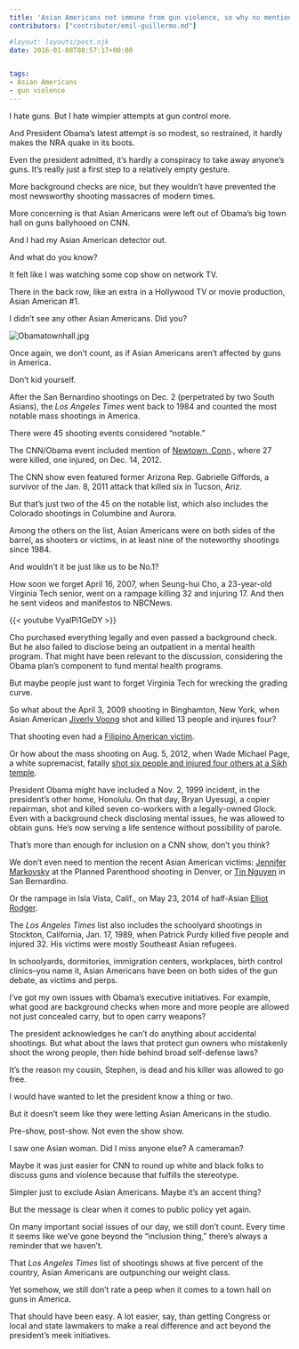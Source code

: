 ```yaml
---
title: 'Asian Americans not immune from gun violence, so why no mention in Obama’s CNN gun show?'
contributors: ["contributor/emil-guillermo.md"]

#layout: layouts/post.njk
date: 2016-01-08T08:57:17+00:00


tags:
- Asian Americans
- gun violence
---
```


I hate guns. But I hate wimpier attempts at gun control more.

And President Obama’s latest attempt is so modest, so restrained, it hardly
makes the NRA quake in its boots.

Even the president admitted, it’s hardly a conspiracy to take away anyone’s
guns. It’s really just a first step to a relatively empty gesture.

More background checks are nice, but they wouldn’t have prevented the most
newsworthy shooting massacres of modern times.

More concerning is that Asian Americans were left out of Obama’s big town hall
on guns ballyhooed on CNN.

And I had my Asian American detector out.

And what do you know?

It felt like I was watching some cop show on network TV.

There in the back row, like an extra in a Hollywood TV or movie production,
Asian American #1.

I didn’t see any other Asian Americans. Did you?

![Obamatownhall.jpg](/uploads/Obamatownhall.jpg)

Once again, we don’t count, as if Asian Americans aren’t affected by guns in
America.

Don’t kid yourself.

After the San Bernardino shootings on Dec. 2 (perpetrated by two South Asians),
the _Los Angeles Times_ went back to 1984 and counted the most notable mass
shootings in America.

There were 45 shooting events considered “notable.”

The CNN/Obama event included mention of [Newtown,
Conn](/blog/newtown-a-marker-for-how-far-we-havent-come-in-the-gun-control-debate/).,
where 27 were killed, one injured, on Dec. 14, 2012.

The CNN show even featured former Arizona Rep. Gabrielle Giffords, a survivor of
the Jan. 8, 2011 attack that killed six in Tucson, Ariz.

But that’s just two of the 45 on the notable list, which also includes the
Colorado shootings in Columbine and Aurora.

Among the others on the list, Asian Americans were on both sides of the barrel,
as shooters or victims, in at least nine of the noteworthy shootings since 1984.

And wouldn’t it be just like us to be No.1?

How soon we forget April 16, 2007, when Seung-hui Cho, a 23-year-old Virginia
Tech senior, went on a rampage killing 32 and injuring 17. And then he sent
videos and manifestos to NBCNews.

{{< youtube VyalPi1GeDY >}}

Cho purchased everything legally and even passed a background check. But he also
failed to disclose being an outpatient in a mental health program. That might
have been relevant to the discussion, considering the Obama plan’s component to
fund mental health programs.

But maybe people just want to forget Virginia Tech for wrecking the grading
curve.

So what about the April 3, 2009 shooting in Binghamton, New York, when Asian
American [Jiverly
Voong](https://www.amok.com/blog/today-shows-exclusive-interview-of-jiverly-wongs-sister-a-great-get-but/)
shot and killed 13 people and injures four?

That shooting even had a [Filipino American
victim](https://www.amok.com/blog/jiverly-wong-and-binghamtons-legacy-the-birth-of-the-immigrant-on-immigrant-hate-crime/).

Or how about the mass shooting on Aug. 5, 2012, when Wade Michael Page, a white
supremacist, fatally [shot six people and injured four others at a Sikh
temple](/blog/tale-of-three-shootings-aurora-sikh-temple-oikos--how-it-plays-when-victims-are-people-of-color/).

President Obama might have included a Nov. 2, 1999 incident, in the president’s
other home, Honolulu. On that day, Bryan Uyesugi, a copier repairman, shot and
killed seven co-workers with a legally-owned Glock. Even with a background check
disclosing mental issues, he was allowed to obtain guns. He’s now serving a life
sentence without possibility of parole.

That’s more than enough for inclusion on a CNN show, don’t you think?

We don’t even need to mention the recent Asian American victims: [Jennifer
Markovsky](/blog/planned-parenthood-shooting-claims-asian-american-victim-hawaiis-jennifer-markovsky/)
at the Planned Parenthood shooting in Denver, or [Tin
Nguyen](/blog/emil-guillermo-theyve-finally-used-the-t-word-in-san-bernardino-but-will-it-fan-islamophobia/)
in San Bernardino.

Or the rampage in Isla Vista, Calif., on May 23, 2014 of half-Asian [Elliot
Rodger](/blog/elliot-rodgers-manifesto-shows-self-hate-fueled-anti-asian-violence-that-kicked-off-isla-vista-rampa/).

The _Los Angeles Times_ list also includes the schoolyard shootings in Stockton,
California, Jan. 17, 1989, when Patrick Purdy killed five people and injured 32.
His victims were mostly Southeast Asian refugees.

In schoolyards, dormitories, immigration centers, workplaces, birth control
clinics–you name it, Asian Americans have been on both sides of the gun debate,
as victims and perps.

I’ve got my own issues with Obama’s executive initiatives. For example, what
good are background checks when more and more people are allowed not just
concealed carry, but to open carry weapons?

The president acknowledges he can’t do anything about accidental shootings. But
what about the laws that protect gun owners who mistakenly shoot the wrong
people, then hide behind broad self-defense laws?

It’s the reason my cousin, Stephen, is dead and his killer was allowed to go
free.

I would have wanted to let the president know a thing or two.

But it doesn’t seem like they were letting Asian Americans in the studio.

Pre-show, post-show. Not even the show show.

I saw one Asian woman. Did I miss anyone else? A cameraman?

Maybe it was just easier for CNN to round up white and black folks to discuss
guns and violence because that fulfills the stereotype.

Simpler just to exclude Asian Americans. Maybe it’s an accent thing?

But the message is clear when it comes to public policy yet again.

On many important social issues of our day, we still don’t count. Every time it
seems like we’ve gone beyond the “inclusion thing,” there’s always a reminder
that we haven’t.

That _Los Angeles Times_ list of shootings shows at five percent of the country,
Asian Americans are outpunching our weight class.

Yet somehow, we still don’t rate a peep when it comes to a town hall on guns in
America.

That should have been easy. A lot easier, say, than getting Congress or local
and state lawmakers to make a real difference and act beyond the president’s
meek initiatives.
